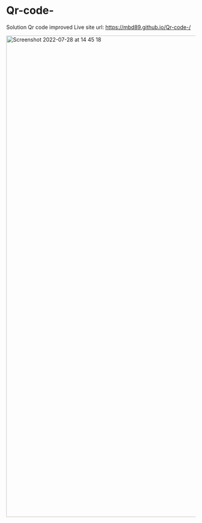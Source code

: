 # Qr-code-

Solution Qr code improved 
Live site url: https://mbd89.github.io/Qr-code-/

<img width="1280" alt="Screenshot 2022-07-28 at 14 45 18" src="https://user-images.githubusercontent.com/87713231/181508248-b3ccf03e-2a53-4e38-9e3f-37b1be73d841.png">
